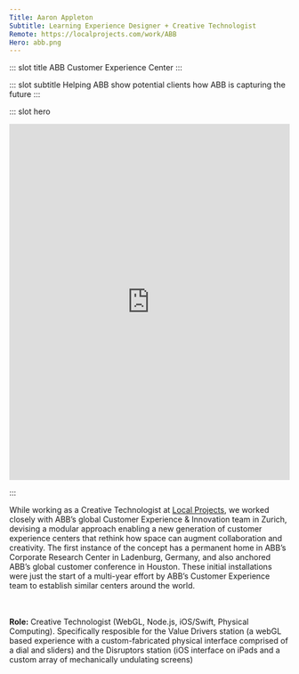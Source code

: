 ```yaml
---
Title: Aaron Appleton
Subtitle: Learning Experience Designer + Creative Technologist
Remote: https://localprojects.com/work/ABB
Hero: abb.png
---
```


::: slot title
ABB Customer Experience Center
:::

::: slot subtitle
Helping ABB show potential clients how ABB is capturing the future
:::

::: slot hero

<!-- <section class="hero is-primary" > -->
<div class="hero-body">

<iframe title="vimeo-player" src="https://player.vimeo.com/video/526565643" width="100%" padding="0% 0 0 0" height="640" frameborder="0" allowfullscreen></iframe>

</div>
<!-- </section> -->

:::

While working as a Creative Technologist at [Local Projects](https://localprojects.com/work/ABB), we worked closely with ABB’s global Customer Experience & Innovation team in Zurich, devising a modular approach enabling a new generation of customer experience centers that rethink how space can augment collaboration and creativity. The first instance of the concept has a permanent home in ABB’s Corporate Research Center in Ladenburg, Germany, and also anchored ABB’s global customer conference in Houston. These initial installations were just the start of a multi-year effort by ABB’s Customer Experience team to establish similar centers around the world.

<br><br>
**Role:** Creative Technologist (WebGL, Node.js, iOS/Swift, Physical Computing).
Specifically resposible for the Value Drivers station (a webGL based experience with a custom-fabricated physical interface comprised of a dial and sliders) and the Disruptors station (iOS interface on iPads and a custom array of mechanically undulating screens)
<br><br>

